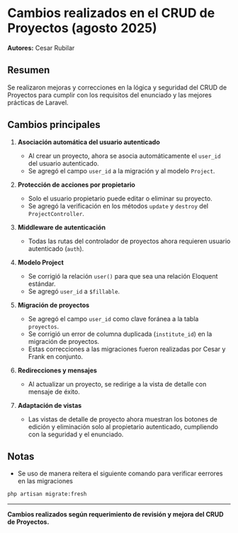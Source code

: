 # Cambios realizados en el CRUD de Proyectos (agosto 2025)

**Autores:** Cesar Rubilar

## Resumen
Se realizaron mejoras y correcciones en la lógica y seguridad del CRUD de Proyectos para cumplir con los requisitos del enunciado y las mejores prácticas de Laravel.

## Cambios principales

1. **Asociación automática del usuario autenticado**
   - Al crear un proyecto, ahora se asocia automáticamente el `user_id` del usuario autenticado.
   - Se agregó el campo `user_id` a la migración y al modelo `Project`.

2. **Protección de acciones por propietario**
   - Solo el usuario propietario puede editar o eliminar su proyecto.
   - Se agregó la verificación en los métodos `update` y `destroy` del `ProjectController`.

3. **Middleware de autenticación**
   - Todas las rutas del controlador de proyectos ahora requieren usuario autenticado (`auth`).

4. **Modelo Project**
   - Se corrigió la relación `user()` para que sea una relación Eloquent estándar.
   - Se agregó `user_id` a `$fillable`.

5. **Migración de proyectos**
   - Se agregó el campo `user_id` como clave foránea a la tabla `proyectos`.
   - Se corrigió un error de columna duplicada (`institute_id`) en la migración de proyectos.
   - Estas correcciones a las migraciones fueron realizadas por Cesar y Frank en conjunto.

6. **Redirecciones y mensajes**
   - Al actualizar un proyecto, se redirige a la vista de detalle con mensaje de éxito.

7. **Adaptación de vistas**
   - Las vistas de detalle de proyecto ahora muestran los botones de edición y eliminación solo al propietario autenticado, cumpliendo con la seguridad y el enunciado.

## Notas
- Se uso de manera reitera el siguiente comando para verificar eerrores en las migraciones

```bash
php artisan migrate:fresh
```


---

**Cambios realizados según requerimiento de revisión y mejora del CRUD de Proyectos.**
